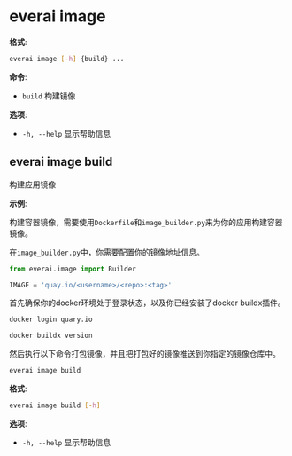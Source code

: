 # everai image
**格式**:  
```bash
everai image [-h] {build} ...
```

**命令**:  
* `build`     构建镜像

**选项**:  
* `-h, --help`  显示帮助信息  

## everai image build    
构建应用镜像  

**示例**:  

构建容器镜像，需要使用`Dockerfile`和`image_builder.py`来为你的应用构建容器镜像。  

在`image_builder.py`中，你需要配置你的镜像地址信息。

```python
from everai.image import Builder

IMAGE = 'quay.io/<username>/<repo>:<tag>'
```
首先确保你的docker环境处于登录状态，以及你已经安装了docker buildx插件。  

```bash
docker login quary.io  

docker buildx version
```

然后执行以下命令打包镜像，并且把打包好的镜像推送到你指定的镜像仓库中。  

```bash
everai image build
```

**格式**:  
```bash
everai image build [-h]
```
**选项**:  
  * `-h, --help`  显示帮助信息

